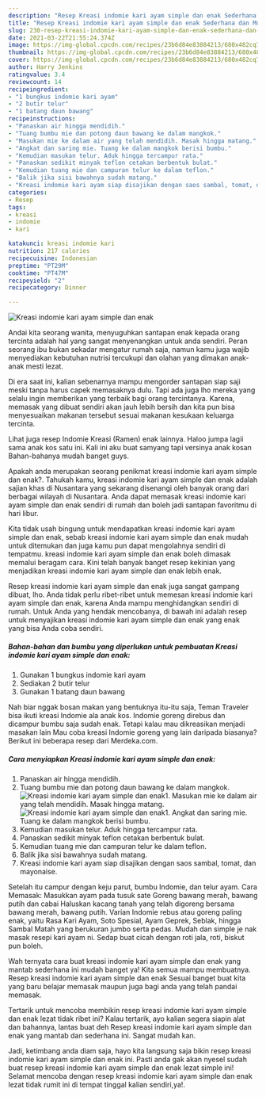 ```yaml
---
description: "Resep Kreasi indomie kari ayam simple dan enak Sederhana dan Mudah Dibuat"
title: "Resep Kreasi indomie kari ayam simple dan enak Sederhana dan Mudah Dibuat"
slug: 230-resep-kreasi-indomie-kari-ayam-simple-dan-enak-sederhana-dan-mudah-dibuat
date: 2021-03-22T21:55:24.374Z
image: https://img-global.cpcdn.com/recipes/23b6d84e83884213/680x482cq70/kreasi-indomie-kari-ayam-simple-dan-enak-foto-resep-utama.jpg
thumbnail: https://img-global.cpcdn.com/recipes/23b6d84e83884213/680x482cq70/kreasi-indomie-kari-ayam-simple-dan-enak-foto-resep-utama.jpg
cover: https://img-global.cpcdn.com/recipes/23b6d84e83884213/680x482cq70/kreasi-indomie-kari-ayam-simple-dan-enak-foto-resep-utama.jpg
author: Harry Jenkins
ratingvalue: 3.4
reviewcount: 14
recipeingredient:
- "1 bungkus indomie kari ayam"
- "2 butir telur"
- "1 batang daun bawang"
recipeinstructions:
- "Panaskan air hingga mendidih."
- "Tuang bumbu mie dan potong daun bawang ke dalam mangkok."
- "Masukan mie ke dalam air yang telah mendidih. Masak hingga matang."
- "Angkat dan saring mie. Tuang ke dalam mangkok berisi bumbu."
- "Kemudian masukan telur. Aduk hingga tercampur rata."
- "Panaskan sedikit minyak teflon cetakan berbentuk bulat."
- "Kemudian tuang mie dan campuran telur ke dalam teflon."
- "Balik jika sisi bawahnya sudah matang."
- "Kreasi indomie kari ayam siap disajikan dengan saos sambal, tomat, dan mayonaise."
categories:
- Resep
tags:
- kreasi
- indomie
- kari

katakunci: kreasi indomie kari 
nutrition: 217 calories
recipecuisine: Indonesian
preptime: "PT29M"
cooktime: "PT47M"
recipeyield: "2"
recipecategory: Dinner

---
```



![Kreasi indomie kari ayam simple dan enak](https://img-global.cpcdn.com/recipes/23b6d84e83884213/680x482cq70/kreasi-indomie-kari-ayam-simple-dan-enak-foto-resep-utama.jpg)

Andai kita seorang wanita, menyuguhkan santapan enak kepada orang tercinta adalah hal yang sangat menyenangkan untuk anda sendiri. Peran seorang ibu bukan sekadar mengatur rumah saja, namun kamu juga wajib menyediakan kebutuhan nutrisi tercukupi dan olahan yang dimakan anak-anak mesti lezat.

Di era  saat ini, kalian sebenarnya mampu mengorder santapan siap saji meski tanpa harus capek memasaknya dulu. Tapi ada juga lho mereka yang selalu ingin memberikan yang terbaik bagi orang tercintanya. Karena, memasak yang dibuat sendiri akan jauh lebih bersih dan kita pun bisa menyesuaikan makanan tersebut sesuai makanan kesukaan keluarga tercinta. 

Lihat juga resep Indomie Kreasi (Ramen) enak lainnya. Haloo jumpa lagii sama anak kos satu ini. Kali ini aku buat samyang tapi versinya anak kosan Bahan-bahanya mudah banget guys.

Apakah anda merupakan seorang penikmat kreasi indomie kari ayam simple dan enak?. Tahukah kamu, kreasi indomie kari ayam simple dan enak adalah sajian khas di Nusantara yang sekarang disenangi oleh banyak orang dari berbagai wilayah di Nusantara. Anda dapat memasak kreasi indomie kari ayam simple dan enak sendiri di rumah dan boleh jadi santapan favoritmu di hari libur.

Kita tidak usah bingung untuk mendapatkan kreasi indomie kari ayam simple dan enak, sebab kreasi indomie kari ayam simple dan enak mudah untuk ditemukan dan juga kamu pun dapat mengolahnya sendiri di tempatmu. kreasi indomie kari ayam simple dan enak boleh dimasak memalui beragam cara. Kini telah banyak banget resep kekinian yang menjadikan kreasi indomie kari ayam simple dan enak lebih enak.

Resep kreasi indomie kari ayam simple dan enak juga sangat gampang dibuat, lho. Anda tidak perlu ribet-ribet untuk memesan kreasi indomie kari ayam simple dan enak, karena Anda mampu menghidangkan sendiri di rumah. Untuk Anda yang hendak mencobanya, di bawah ini adalah resep untuk menyajikan kreasi indomie kari ayam simple dan enak yang enak yang bisa Anda coba sendiri.

<!--inarticleads1-->

##### Bahan-bahan dan bumbu yang diperlukan untuk pembuatan Kreasi indomie kari ayam simple dan enak:

1. Gunakan 1 bungkus indomie kari ayam
1. Sediakan 2 butir telur
1. Gunakan 1 batang daun bawang


Nah biar nggak bosan makan yang bentuknya itu-itu saja, Teman Traveler bisa ikuti kreasi Indomie ala anak kos. Indomie goreng direbus dan dicampur bumbu saja sudah enak. Tetapi kalau mau dikreasikan menjadi masakan lain Mau coba kreasi Indomie goreng yang lain daripada biasanya? Berikut ini beberapa resep dari Merdeka.com. 

<!--inarticleads2-->

##### Cara menyiapkan Kreasi indomie kari ayam simple dan enak:

1. Panaskan air hingga mendidih.
1. Tuang bumbu mie dan potong daun bawang ke dalam mangkok.
<img src="https://img-global.cpcdn.com/steps/4a176552901f24b2/160x128cq70/kreasi-indomie-kari-ayam-simple-dan-enak-langkah-memasak-2-foto.jpg" alt="Kreasi indomie kari ayam simple dan enak">1. Masukan mie ke dalam air yang telah mendidih. Masak hingga matang.
<img src="https://img-global.cpcdn.com/steps/206319972dcad5b7/160x128cq70/kreasi-indomie-kari-ayam-simple-dan-enak-langkah-memasak-3-foto.jpg" alt="Kreasi indomie kari ayam simple dan enak">1. Angkat dan saring mie. Tuang ke dalam mangkok berisi bumbu.
1. Kemudian masukan telur. Aduk hingga tercampur rata.
1. Panaskan sedikit minyak teflon cetakan berbentuk bulat.
1. Kemudian tuang mie dan campuran telur ke dalam teflon.
1. Balik jika sisi bawahnya sudah matang.
1. Kreasi indomie kari ayam siap disajikan dengan saos sambal, tomat, dan mayonaise.


Setelah itu campur dengan keju parut, bumbu Indomie, dan telur ayam. Cara Memasak: Masukkan ayam pada tusuk sate Goreng bawang merah, bawang putih dan cabai Haluskan kacang tanah yang telah digoreng bersama bawang merah, bawang putih. Varian Indomie rebus atau goreng paling enak, yaitu Rasa Kari Ayam, Soto Spesial, Ayam Geprek, Seblak, hingga Sambal Matah yang berukuran jumbo serta pedas. Mudah dan simple je nak masak resepi kari ayam ni. Sedap buat cicah dengan roti jala, roti, biskut pun boleh. 

Wah ternyata cara buat kreasi indomie kari ayam simple dan enak yang mantab sederhana ini mudah banget ya! Kita semua mampu membuatnya. Resep kreasi indomie kari ayam simple dan enak Sesuai banget buat kita yang baru belajar memasak maupun juga bagi anda yang telah pandai memasak.

Tertarik untuk mencoba membikin resep kreasi indomie kari ayam simple dan enak lezat tidak ribet ini? Kalau tertarik, ayo kalian segera siapin alat dan bahannya, lantas buat deh Resep kreasi indomie kari ayam simple dan enak yang mantab dan sederhana ini. Sangat mudah kan. 

Jadi, ketimbang anda diam saja, hayo kita langsung saja bikin resep kreasi indomie kari ayam simple dan enak ini. Pasti anda gak akan nyesel sudah buat resep kreasi indomie kari ayam simple dan enak lezat simple ini! Selamat mencoba dengan resep kreasi indomie kari ayam simple dan enak lezat tidak rumit ini di tempat tinggal kalian sendiri,ya!.

